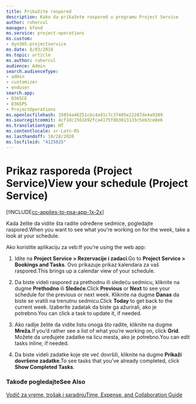 ```yaml
---
title: Prikažite raspored
description: Kako da prikažete raspored u programu Project Service
author: ruhercul
manager: kfend
ms.service: project-operations
ms.custom:
- dyn365-projectservice
ms.date: 8/03/2018
ms.topic: article
ms.author: ruhercul
audience: Admin
search.audienceType:
- admin
- customizer
- enduser
search.app:
- D365CE
- D365PS
- ProjectOperations
ms.openlocfilehash: 35054a46251cbc4a91c7c37405e22287de4a9389
ms.sourcegitcommit: 4cf1dc1561b92fca4175f0b3813133c5e63ce8e6
ms.translationtype: HT
ms.contentlocale: sr-Latn-RS
ms.lasthandoff: 10/28/2020
ms.locfileid: "4125825"
---
```

# <a name="view-your-schedule-project-service"></a><span data-ttu-id="e3e72-103">Prikaz rasporeda (Project Service)</span><span class="sxs-lookup"><span data-stu-id="e3e72-103">View your schedule (Project Service)</span></span>

[!INCLUDE[cc-applies-to-psa-app-1x-2x](../includes/cc-applies-to-psa-app-1x-2x.md)]

<span data-ttu-id="e3e72-104">Kada želite da vidite šta radite određene sedmice, pogledajte raspored.</span><span class="sxs-lookup"><span data-stu-id="e3e72-104">When you want to see what you’re working on for the week, take a look at your schedule.</span></span>  
  
 <span data-ttu-id="e3e72-105">Ako koristite aplikaciju za veb:</span><span class="sxs-lookup"><span data-stu-id="e3e72-105">If you’re using the web app:</span></span>  
  
1.  <span data-ttu-id="e3e72-106">Idite na **Project Service > Rezervacije i zadaci**.</span><span class="sxs-lookup"><span data-stu-id="e3e72-106">Go to **Project Service > Bookings and Tasks**.</span></span> <span data-ttu-id="e3e72-107">Ovo prikazuje prikaz kalendara za vaš raspored.</span><span class="sxs-lookup"><span data-stu-id="e3e72-107">This brings up a calendar view of your schedule.</span></span>  
  
2.  <span data-ttu-id="e3e72-108">Da biste videli raspored za prethodnu ili sledeću sedmicu, kliknite na dugme **Prethodno** ili **Sledeće**.</span><span class="sxs-lookup"><span data-stu-id="e3e72-108">Click **Previous** or **Next** to see your schedule for the previous or next week.</span></span> <span data-ttu-id="e3e72-109">Kliknite na dugme **Danas** da biste se vratili na trenutnu sedmicu.</span><span class="sxs-lookup"><span data-stu-id="e3e72-109">Click **Today** to get back to the current week.</span></span> <span data-ttu-id="e3e72-110">Izaberite zadatak da biste ga ažurirali, ako je potrebno.</span><span class="sxs-lookup"><span data-stu-id="e3e72-110">You can click a task to update it, if needed.</span></span>  
  
3.  <span data-ttu-id="e3e72-111">Ako radije želite da vidite listu onoga što radite, kliknite na dugme **Mreža**.</span><span class="sxs-lookup"><span data-stu-id="e3e72-111">If you’d rather see a list of what you’re working on, click **Grid**.</span></span> <span data-ttu-id="e3e72-112">Možete da uređujete zadatke na licu mesta, ako je potrebno.</span><span class="sxs-lookup"><span data-stu-id="e3e72-112">You can edit tasks inline, if needed.</span></span>  
  
4.  <span data-ttu-id="e3e72-113">Da biste videli zadatke koje ste već dovršili, kliknite na dugme **Prikaži dovršene zadatke**.</span><span class="sxs-lookup"><span data-stu-id="e3e72-113">To see tasks that you’ve already completed, click **Show Completed Tasks**.</span></span>  
  
### <a name="see-also"></a><span data-ttu-id="e3e72-114">Takođe pogledajte</span><span class="sxs-lookup"><span data-stu-id="e3e72-114">See Also</span></span>  
 [<span data-ttu-id="e3e72-115">Vodič za vreme, trošak i saradnju</span><span class="sxs-lookup"><span data-stu-id="e3e72-115">Time, Expense, and Collaboration Guide</span></span>](../psa/time-expense-collaboration-guide.md)
